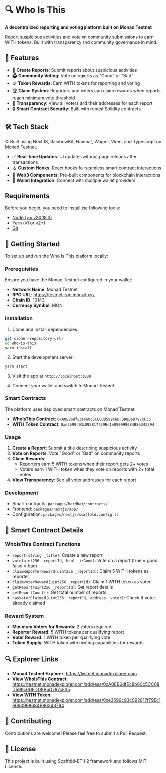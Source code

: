 # 🔍 Who Is This

**A decentralized reporting and voting platform built on Monad Testnet**

Report suspicious activities and vote on community submissions to earn WITH tokens. Built with transparency and community governance in mind.

## 🚀 Features

- 📝 **Create Reports**: Submit reports about suspicious activities
- 🗳️ **Community Voting**: Vote on reports as "Good" or "Bad"
- 🪙 **Token Rewards**: Earn WITH tokens for reporting and voting
- 🏆 **Claim System**: Reporters and voters can claim rewards when reports reach minimum vote threshold
- 👥 **Transparency**: View all voters and their addresses for each report
- 🔒 **Smart Contract Security**: Built with robust Solidity contracts

## 🛠️ Tech Stack

⚙️ Built using NextJS, RainbowKit, Hardhat, Wagmi, Viem, and Typescript on Monad Testnet.

- ✅ **Real-time Updates**: UI updates without page reloads after transactions
- 🪝 **Custom Hooks**: React hooks for seamless smart contract interactions
- 🧱 **Web3 Components**: Pre-built components for blockchain interactions
- 🔐 **Wallet Integration**: Connect with multiple wallet providers

## Requirements

Before you begin, you need to install the following tools:

- [Node (>= v20.18.3)](https://nodejs.org/en/download/)
- Yarn ([v1](https://classic.yarnpkg.com/en/docs/install/) or [v2+](https://yarnpkg.com/getting-started/install))
- [Git](https://git-scm.com/downloads)

## 🚀 Getting Started

To set up and run the Who Is This platform locally:

### Prerequisites

Ensure you have the Monad Testnet configured in your wallet:
- **Network Name**: Monad Testnet
- **RPC URL**: https://testnet-rpc.monad.xyz
- **Chain ID**: 10143
- **Currency Symbol**: MON

### Installation

1. Clone and install dependencies:

```bash
git clone <repository-url>
cd who-is-this
yarn install
```

2. Start the development server:

```bash
yarn start
```

3. Visit the app at `http://localhost:3000`

4. Connect your wallet and switch to Monad Testnet

### Smart Contracts

The platform uses deployed smart contracts on Monad Testnet:

- **WhoIsThis Contract**: `0xA0EB6dfEc8b60c5CC68D599c6DFDD8BbD797cF35`
- **WITH Token Contract**: `0xe3599c93c092817f79Ec1e090998684B86343794`

### Usage

1. **Create a Report**: Submit a title describing suspicious activity
2. **Vote on Reports**: Vote "Good" or "Bad" on community reports
3. **Claim Rewards**:
   - Reporters earn 5 WITH tokens when their report gets 2+ votes
   - Voters earn 1 WITH token when they vote on reports with 2+ total votes
4. **View Transparency**: See all voter addresses for each report

### Development

- Smart contracts: `packages/hardhat/contracts/`
- Frontend: `packages/nextjs/app/`
- Configuration: `packages/nextjs/scaffold.config.ts`


## 🔗 Smart Contract Details

### WhoIsThis Contract Functions

- `report(string _title)`: Create a new report
- `vote(uint256 _reportId, bool _isGood)`: Vote on a report (true = good, false = bad)
- `claimReporterReward(uint256 _reportId)`: Claim 5 WITH tokens as reporter
- `claimVoterReward(uint256 _reportId)`: Claim 1 WITH token as voter
- `getReport(uint256 _reportId)`: Get report details
- `getReportCount()`: Get total number of reports
- `hasVoterClaimed(uint256 _reportId, address _voter)`: Check if voter already claimed

### Reward System

- **Minimum Voters for Rewards**: 2 voters required
- **Reporter Reward**: 5 WITH tokens per qualifying report
- **Voter Reward**: 1 WITH token per qualifying vote
- **Token Supply**: WITH token with minting capabilities for rewards

## 🔍 Explorer Links

- **Monad Testnet Explorer**: https://testnet.monadexplorer.com
- **View WhoIsThis Contract**: https://testnet.monadexplorer.com/address/0xA0EB6dfEc8b60c5CC68D599c6DFDD8BbD797cF35
- **View WITH Token**: https://testnet.monadexplorer.com/address/0xe3599c93c092817f79Ec1e090998684B86343794

## 🤝 Contributing

Contributions are welcome! Please feel free to submit a Pull Request.

## 📄 License

This project is built using Scaffold-ETH 2 framework and follows MIT License.